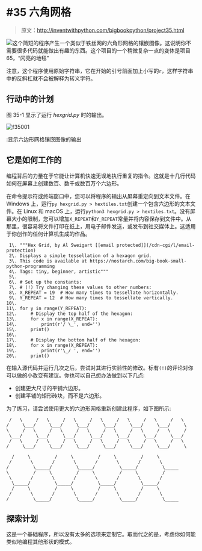 # #35 六角网格

> 原文：<http://inventwithpython.com/bigbookpython/project35.html>

![](../Images/9d995d63aaead72cad01120081eb8f75.png)这个简短的程序产生一个类似于铁丝网的六角形网格的镶嵌图像。这说明你不需要很多代码就能做出有趣的东西。这个项目的一个稍微复杂一点的变体是项目 65，“闪亮的地毯”

注意，这个程序使用原始字符串，它在开始的引号前面加上小写的`r`，这样字符串中的反斜杠就不会被解释为转义字符。

## 行动中的计划

图 35-1 显示了运行 *hexgrid.py* 时的输出。

![f35001](../Images/88e823cf2afcfdb2d83d9eb92fcde1c2.png)

:显示六边形网格镶嵌图像的输出

## 它是如何工作的

编程背后的力量在于它能让计算机快速无误地执行重复的指令。这就是十几行代码如何在屏幕上创建数百、数千或数百万个六边形。

在命令提示符或终端窗口中，您可以将程序的输出从屏幕重定向到文本文件。在 Windows 上，运行`py hexgrid.py > hextiles.txt`创建一个包含六边形的文本文件。在 Linux 和 macOS 上，运行`python3 hexgrid.py > hextiles.txt`。没有屏幕大小的限制，您可以增加`X_REPEAT`和`Y_REPEAT`常量并将内容保存到文件中。从那里，很容易将文件打印在纸上，用电子邮件发送，或发布到社交媒体上。这适用于你创作的任何计算机生成的作品。

```
 1\. """Hex Grid, by Al Sweigart [[email protected]](/cdn-cgi/l/email-protection)
 2\. Displays a simple tessellation of a hexagon grid.
 3\. This code is available at https://nostarch.com/big-book-small-python-programming
 4\. Tags: tiny, beginner, artistic"""
 5\. 
 6\. # Set up the constants:
 7\. # (!) Try changing these values to other numbers:
 8\. X_REPEAT = 19  # How many times to tessellate horizontally.
 9\. Y_REPEAT = 12  # How many times to tessellate vertically.
10\. 
11\. for y in range(Y_REPEAT):
12\.     # Display the top half of the hexagon:
13\.     for x in range(X_REPEAT):
14\.         print(r'/ \_', end='')
15\.     print()
16\. 
17\.     # Display the bottom half of the hexagon:
18\.     for x in range(X_REPEAT):
19\.         print(r'\_/ ', end='')
20\.     print() 
```

在输入源代码并运行几次之后，尝试对其进行实验性的修改。标有`(!)`的评论对你可以做的小改变有建议。你也可以自己想办法做到以下几点:

*   创建更大尺寸的平铺六边形。
*   创建平铺的矩形砖块，而不是六边形。

为了练习，请尝试使用更大的六边形网格重新创建此程序，如下图所示:

```
 /   \     /   \     /   \     /   \     /   \     /   \     /   \
/     \___/     \___/     \___/     \___/     \___/     \___/     \
\     /   \     /   \     /   \     /   \     /   \     /   \     /
 \___/     \___/     \___/     \___/     \___/     \___/     \___/
 /   \     /   \     /   \     /   \     /   \     /   \     /   \
/     \___/     \___/     \___/     \___/     \___/     \___/     \

  /     \         /     \         /     \         /     \
 /       \       /       \       /       \       /       \
/         \_____/         \_____/         \_____/         \_____
\         /     \         /     \         /     \         /
 \       /       \       /       \       /       \       /
  \_____/         \_____/         \_____/         \_____/
  /     \         /     \         /     \         /     \
 /       \       /       \       /       \       /       \
/         \_____/         \_____/         \_____/         \_____ 
```

## 探索计划

这是一个基础程序，所以没有太多的选项来定制它。取而代之的是，考虑你如何能类似地编程其他形状的模式。
